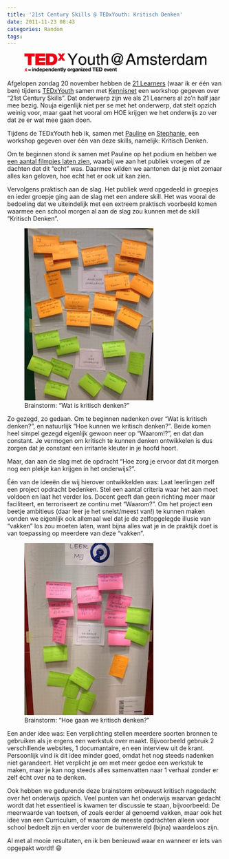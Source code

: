 ```yaml
---
title: '21st Century Skills @ TEDxYouth: Kritisch Denken'
date: 2011-11-23 08:43
categories: Random
tags: 
---
```


<figure class="align-center">
  <img src="/assets/img/TEDx_logo_Youthamsterdam.png" alt="TEDxYouth Amsterdam">
</figure>

Afgelopen zondag 20 november hebben de [21 Learners](http://innovatie.kennisnet.nl/tag/21-learners/) (waar ik er één van ben) tijdens [TEDxYouth](http://www.tedxyouthamsterdam.nl/) samen met [Kennisnet](http://www.kennisnet.nl/) een workshop gegeven over “21st Century Skills”. Dat onderwerp zijn we als 21 Learners al zo’n half jaar mee bezig. Nouja eigenlijk niet per se met het onderwerp, dat stelt opzich weinig voor, maar gaat het vooral om HOE krijgen we het onderwijs zo ver dat ze er wat mee gaan doen.

Tijdens de TEDxYouth heb ik, samen met [Pauline](https://www.linkedin.com/in/paulinepvos/ "Pauline Vos") en [Stephanie](https://linkedin.com/in/stephanie-ottenheijm-902503 "Stephanie Ottenheijm"), een workshop gegeven over één van deze skills, namelijk: Kritisch Denken.

Om te beginnen stond ik samen met Pauline op het podium en hebben we [een aantal filmpjes laten zien](https://docs.google.com/present/edit?id=0AQgSMCmCJO71ZGZodHp6NnhfN2QyZ3ZwY2dy), waarbij we aan het publiek vroegen of ze dachten dat dit “echt” was. Daarmee wilden we aantonen dat je niet zomaar alles kan geloven, hoe echt het er ook uit kan zien.

Vervolgens praktisch aan de slag. Het publiek werd opgedeeld in groepjes en ieder groepje ging aan de slag met een andere skill. Het was vooral de bedoeling dat we uiteindelijk met een extreem praktisch voorbeeld komen waarmee een school morgen al aan de slag zou kunnen met de skill “Kritisch Denken”.

<figure style="width: 300px" class="align-left">
  <a href="/assets/img/IMG_1707.jpeg"><img src="/assets/img/IMG_1707-klein.jpeg" alt="Brainstorm: 'Wat is kritisch denken?'"></a>
  <figcaption>Brainstorm: “Wat is kritisch denken?”</figcaption>
</figure> 

Zo gezegd, zo gedaan. Om te beginnen nadenken over “Wat is kritisch denken?”, en natuurlijk “Hoe kunnen we kritisch denken?”. Beide komen heel simpel gezegd eigenlijk gewoon neer op “Waarom!?”, en dat dan constant. Je vermogen om kritisch te kunnen denken ontwikkelen is dus zorgen dat je constant een irritante kleuter in je hoofd hoort.

Maar, dan aan de slag met de opdracht “Hoe zorg je ervoor dat dit morgen nog een plekje kan krijgen in het onderwijs?”.

Één van de ideeën die wij hierover ontwikkelden was: Laat leerlingen zelf een project opdracht bedenken. Stel een aantal criteria waar het aan moet voldoen en laat het verder los. Docent geeft dan geen richting meer maar faciliteert, en terroriseert ze continu met “Waarom?”. Om het project een beetje ambitieus (daar leer je het snelst/meest van!) te kunnen maken vonden we eigenlijk ook allemaal wel dat je de zelfopgelegde illusie van “vakken” los zou moeten laten, want bijna alles wat je in de praktijk doet is van toepassing op meerdere van deze “vakken”.

<figure style="width: 300px" class="align-right">
  <a href="/assets/img/IMG_1708.jpeg"><img src="/assets/img/IMG_1708-klein.jpeg" alt="Brainstorm: 'Hoe gaan we kritisch denken?'"></a>
  <figcaption>Brainstorm: “Hoe gaan we kritisch denken?”</figcaption>
</figure> 

Een ander idee was: Een verplichting stellen meerdere soorten bronnen te gebruiken als je ergens een werkstuk over maakt. Bijvoorbeeld gebruik 2 verschillende websites, 1 documantaire, en een interview uit de krant. Persoonlijk vind ik dit idee minder goed, omdat het nog steeds nadenken niet garandeert. Het verplicht je om met meer gedoe een werkstuk te maken, maar je kan nog steeds alles samenvatten naar 1 verhaal zonder er zelf écht over na te denken.

Ook hebben we gedurende deze brainstorm onbewust kritisch nagedacht over het onderwijs opzich. Veel punten van het onderwijs waarvan gedacht wordt dat het essentieel is kwamen ter discussie te staan, bijvoorbeeld: De meerwaarde van toetsen, of zoals eerder al genoemd vakken, maar ook het idee van een Curriculum, of waarom de meeste opdrachten alleen voor school bedoelt zijn en verder voor de buitenwereld (bijna) waardeloos zijn.

Al met al mooie resultaten, en ik ben benieuwd waar en wanneer er iets van opgepakt wordt! :smile: